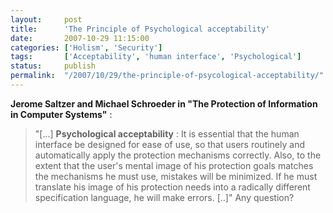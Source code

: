 ```yaml
---
layout:     post
title:      'The Principle of Psychological acceptability'
date:       2007-10-29 11:15:00
categories: ['Holism', 'Security']
tags:       ['Acceptability', 'human interface', 'Psychological']
status:     publish 
permalink:  "/2007/10/29/the-principle-of-psycological-acceptability/"
---
```

**Jerome Saltzer and Michael Schroeder in "The Protection of Information in Computer Systems"** :
> "[...] **Psychological acceptability** : It is essential that the human interface be designed for ease of use, so that users routinely and automatically apply the protection mechanisms correctly. Also, to the extent that the user's mental image of his protection goals matches the mechanisms he must use, mistakes will be minimized. If he must translate his image of his protection needs into a radically different specification language, he will make errors. [..]"
Any question?
